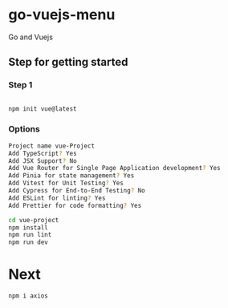 # go-vuejs-menu
Go and Vuejs

## Step for getting started

### Step 1

```bash

npm init vue@latest

```

### Options
```bash
Project name vue-Project
Add TypeScript? Yes
Add JSX Support? No
Add Vue Router for Single Page Application development? Yes
Add Pinia for state management? Yes
Add Vitest for Unit Testing? Yes
Add Cypress for End-to-End Testing? No
Add ESLint for linting? Yes
Add Prettier for code formatting? Yes
```

```bash
cd vue-project
npm install
npm run lint
npm run dev
```

# Next

```bash
npm i axios
```

